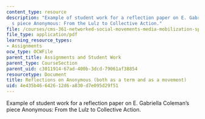 ```yaml
---
content_type: resource
description: "Example of student work for a reflection paper on E. Gabriella Coleman\u2019\
  s piece Anonymous: From the Lulz to Collective Action."
file: /courses/cms-361-networked-social-movements-media-mobilization-spring-2014/4e435b46642612d6a830d7e095d29f51_MITCMS_361S14_ReflcOnAnony.pdf
file_type: application/pdf
learning_resource_types:
- Assignments
ocw_type: OCWFile
parent_title: Assignments and Student Work
parent_type: CourseSection
parent_uid: c3011914-67ad-400b-3dcd-79061af38854
resourcetype: Document
title: Reflections on Anonymous (both as a term and as a movement)
uid: 4e435b46-6426-12d6-a830-d7e095d29f51
---
```

Example of student work for a reflection paper on E. Gabriella Coleman’s piece Anonymous: From the Lulz to Collective Action.


